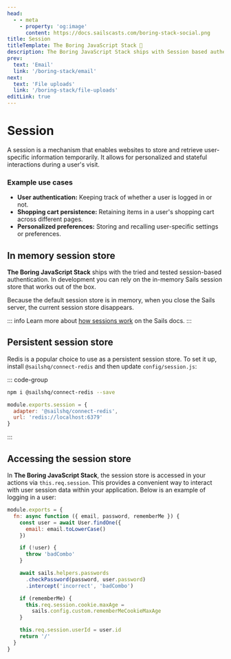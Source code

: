 ```yaml
---
head:
  - - meta
    - property: 'og:image'
      content: https://docs.sailscasts.com/boring-stack-social.png
title: Session
titleTemplate: The Boring JavaScript Stack 🥱
description: The Boring JavaScript Stack ships with Session based authentication
prev:
  text: 'Email'
  link: '/boring-stack/email'
next:
  text: 'File uploads'
  link: '/boring-stack/file-uploads'
editLink: true
---
```


# Session

A session is a mechanism that enables websites to store and retrieve user-specific information temporarily. It allows for personalized and stateful interactions during a user's visit.

### Example use cases

- **User authentication:** Keeping track of whether a user is logged in or not.
- **Shopping cart persistence:** Retaining items in a user's shopping cart across different pages.
- **Personalized preferences:** Storing and recalling user-specific settings or preferences.

## In memory session store

**The Boring JavaScript Stack** ships with the tried and tested session-based authentication. In development you can rely on the in-memory Sails session store that works out of the box.

Because the default session store is in memory, when you close the Sails server, the current session store disappears.

::: info
Learn more about [how sessions work](https://sailsjs.com/documentation/concepts/sessions) on the Sails docs.
:::

## Persistent session store

Redis is a popular choice to use as a persistent session store. To set it up, install `@sailshq/connect-redis` and then update `config/session.js`:

::: code-group

```sh [terminal]
npm i @sailshq/connect-redis --save
```

```js [config/session.js]
module.exports.session = {
  adapter: '@sailshq/connect-redis',
  url: 'redis://localhost:6379'
}
```

:::

## Accessing the session store

In **The Boring JavaScript Stack**, the session store is accessed in your actions via `this.req.session`. This provides a convenient way to interact with user session data within your application. Below is an example of logging in a user:

```js
module.exports = {
  fn: async function ({ email, password, rememberMe }) {
    const user = await User.findOne({
      email: email.toLowerCase()
    })

    if (!user) {
      throw 'badCombo'
    }

    await sails.helpers.passwords
      .checkPassword(password, user.password)
      .intercept('incorrect', 'badCombo')

    if (rememberMe) {
      this.req.session.cookie.maxAge =
        sails.config.custom.rememberMeCookieMaxAge
    }

    this.req.session.userId = user.id
    return '/'
  }
}
```
